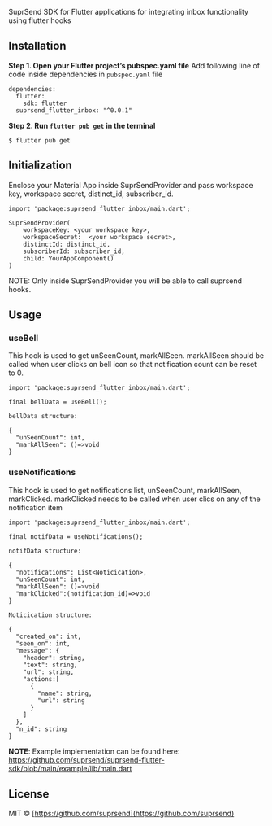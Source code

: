SuprSend SDK for Flutter applications for integrating inbox functionality using flutter hooks

## Installation

**Step 1. Open your Flutter project’s pubspec.yaml file**
Add following line of code inside dependencies in `pubspec.yaml` file

```
dependencies:
  flutter:
  	sdk: flutter
  suprsend_flutter_inbox: "^0.0.1"
```

**Step 2. Run `flutter pub get` in the terminal**

```
$ flutter pub get
```

## Initialization

Enclose your Material App inside SuprSendProvider and pass workspace key, workspace secret, distinct_id, subscriber_id.

```
import 'package:suprsend_flutter_inbox/main.dart';

SuprSendProvider(
    workspaceKey: <your workspace key>,
    workspaceSecret:  <your workspace secret>,
    distinctId: distinct_id,
    subscriberId: subscriber_id,
    child: YourAppComponent()
)
```

NOTE: Only inside SuprSendProvider you will be able to call suprsend hooks.

## Usage

### useBell

This hook is used to get unSeenCount, markAllSeen. markAllSeen should be called when user clicks on bell icon so that notification count can be reset to 0.

```
import 'package:suprsend_flutter_inbox/main.dart';

final bellData = useBell();
```

```
bellData structure:

{
  "unSeenCount": int,
  "markAllSeen": ()=>void
}
```

### useNotifications

This hook is used to get notifications list, unSeenCount, markAllSeen, markClicked. markClicked needs to be called when user clics on any of the notification item

```
import 'package:suprsend_flutter_inbox/main.dart';

final notifData = useNotifications();
```

```
notifData structure:

{
  "notifications": List<Noticication>,
  "unSeenCount": int,
  "markAllSeen": ()=>void
  "markClicked":(notification_id)=>void
}

Noticication structure:

{
  "created_on": int,
  "seen_on": int,
  "message": {
    "header": string,
    "text": string,
    "url": string,
    "actions:[
      {
        "name": string,
        "url": string
      }
    ]
  },
  "n_id": string
}
```

**NOTE**: Example implementation can be found here: https://github.com/suprsend/suprsend-flutter-sdk/blob/main/example/lib/main.dart

## License

MIT © [https://github.com/suprsend](https://github.com/suprsend)
